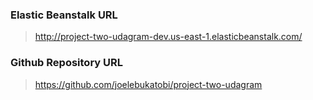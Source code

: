 ### Elastic Beanstalk URL

> http://project-two-udagram-dev.us-east-1.elasticbeanstalk.com/

### Github Repository URL

> https://github.com/joelebukatobi/project-two-udagram
